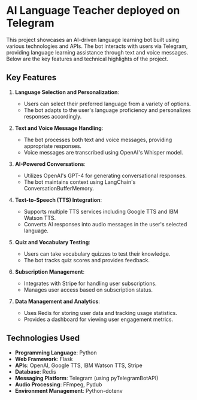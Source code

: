 # AI Language Teacher deployed on Telegram

This project showcases an AI-driven language learning bot built using various technologies and APIs. The bot interacts with users via Telegram, providing language learning assistance through text and voice messages. Below are the key features and technical highlights of the project.

## Key Features

1. **Language Selection and Personalization**:
    - Users can select their preferred language from a variety of options.
    - The bot adapts to the user's language proficiency and personalizes responses accordingly.


2. **Text and Voice Message Handling**:
    - The bot processes both text and voice messages, providing appropriate responses.
    - Voice messages are transcribed using OpenAI's Whisper model.


3. **AI-Powered Conversations**:
    - Utilizes OpenAI's GPT-4 for generating conversational responses.
    - The bot maintains context using LangChain's ConversationBufferMemory.


4. **Text-to-Speech (TTS) Integration**:
    - Supports multiple TTS services including Google TTS and IBM Watson TTS.
    - Converts AI responses into audio messages in the user's selected language.


5. **Quiz and Vocabulary Testing**:
    - Users can take vocabulary quizzes to test their knowledge.
    - The bot tracks quiz scores and provides feedback.


6. **Subscription Management**:
    - Integrates with Stripe for handling user subscriptions.
    - Manages user access based on subscription status.


7. **Data Management and Analytics**:
    - Uses Redis for storing user data and tracking usage statistics.
    - Provides a dashboard for viewing user engagement metrics.


## Technologies Used

- **Programming Language**: Python
- **Web Framework**: Flask
- **APIs**: OpenAI, Google TTS, IBM Watson TTS, Stripe
- **Database**: Redis
- **Messaging Platform**: Telegram (using pyTelegramBotAPI)
- **Audio Processing**: FFmpeg, Pydub
- **Environment Management**: Python-dotenv